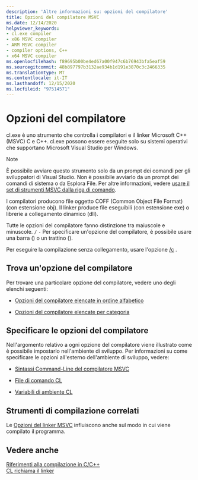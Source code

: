 ```yaml
---
description: 'Altre informazioni su: opzioni del compilatore'
title: Opzioni del compilatore MSVC
ms.date: 12/14/2020
helpviewer_keywords:
- cl.exe compiler
- x86 MSVC compiler
- ARM MSVC compiler
- compiler options, C++
- x64 MSVC compiler
ms.openlocfilehash: f89695b00be4ed67a00f947c6b76943bfa5eaf59
ms.sourcegitcommit: 48b897797b3132ae934b1d191e3870c3c2466335
ms.translationtype: MT
ms.contentlocale: it-IT
ms.lasthandoff: 12/15/2020
ms.locfileid: "97514571"
---
```

# <a name="compiler-options"></a>Opzioni del compilatore

cl.exe è uno strumento che controlla i compilatori e il linker Microsoft C++ (MSVC) C e C++. cl.exe possono essere eseguite solo su sistemi operativi che supportano Microsoft Visual Studio per Windows.

> [!NOTE]
> È possibile avviare questo strumento solo da un prompt dei comandi per gli sviluppatori di Visual Studio. Non è possibile avviarlo da un prompt dei comandi di sistema o da Esplora File. Per altre informazioni, vedere [usare il set di strumenti MSVC dalla riga di comando](../building-on-the-command-line.md).

I compilatori producono file oggetto COFF (Common Object File Format) (con estensione obj). Il linker produce file eseguibili (con estensione exe) o librerie a collegamento dinamico (dll).

Tutte le opzioni del compilatore fanno distinzione tra maiuscole e minuscole. `/` `-` Per specificare un'opzione del compilatore, è possibile usare una barra () o un trattino ().

Per eseguire la compilazione senza collegamento, usare l'opzione [/c](c-compile-without-linking.md) .

## <a name="find-a-compiler-option"></a>Trova un'opzione del compilatore

Per trovare una particolare opzione del compilatore, vedere uno degli elenchi seguenti:

- [Opzioni del compilatore elencate in ordine alfabetico](compiler-options-listed-alphabetically.md)

- [Opzioni del compilatore elencate per categoria](compiler-options-listed-by-category.md)

## <a name="specify-compiler-options"></a>Specificare le opzioni del compilatore

Nell'argomento relativo a ogni opzione del compilatore viene illustrato come è possibile impostarlo nell'ambiente di sviluppo. Per informazioni su come specificare le opzioni all'esterno dell'ambiente di sviluppo, vedere:

- [Sintassi Command-Line del compilatore MSVC](compiler-command-line-syntax.md)

- [File di comando CL](cl-command-files.md)

- [Variabili di ambiente CL](cl-environment-variables.md)

## <a name="related-build-tools"></a>Strumenti di compilazione correlati

Le [Opzioni del linker MSVC](linker-options.md) influiscono anche sul modo in cui viene compilato il programma.

## <a name="see-also"></a>Vedere anche

[Riferimenti alla compilazione in C/C++](c-cpp-building-reference.md)<br/>
[CL richiama il linker](cl-invokes-the-linker.md)
